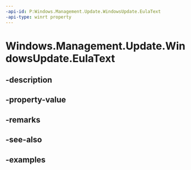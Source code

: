 ```yaml
---
-api-id: P:Windows.Management.Update.WindowsUpdate.EulaText
-api-type: winrt property
---
```


# Windows.Management.Update.WindowsUpdate.EulaText

<!--
public string EulaText { get; }
-->


## -description

## -property-value

## -remarks

## -see-also

## -examples


